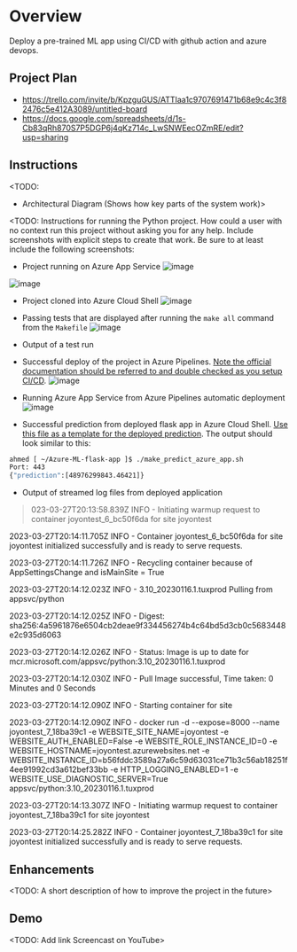 # Overview
Deploy a pre-trained ML app using CI/CD with github action and azure devops.


## Project Plan


* https://trello.com/invite/b/KpzguGUS/ATTIaa1c9707691471b68e9c4c3f82476c5e412A3089/untitled-board 
* https://docs.google.com/spreadsheets/d/1s-Cb83qRh870S7P5DGP6j4qKz714c_LwSNWEecOZmRE/edit?usp=sharing

## Instructions

<TODO:  
* Architectural Diagram (Shows how key parts of the system work)>

<TODO:  Instructions for running the Python project.  How could a user with no context run this project without asking you for any help.  Include screenshots with explicit steps to create that work. Be sure to at least include the following screenshots:

* Project running on Azure App Service
![image](https://user-images.githubusercontent.com/47712278/228059139-909f0eea-5b04-4b28-8a19-4c8cee214f3b.png)

![image](https://user-images.githubusercontent.com/47712278/228059180-78d8d0e8-1d5d-4c0b-bad0-5aef77385f05.png)


* Project cloned into Azure Cloud Shell
![image](https://user-images.githubusercontent.com/47712278/228059299-6273a9a3-8ea5-4d73-a815-a77cf13df778.png)


* Passing tests that are displayed after running the `make all` command from the `Makefile`
![image](https://user-images.githubusercontent.com/47712278/228059739-0143af35-95c4-40de-a4a7-f458099a6e40.png)

* Output of a test run

* Successful deploy of the project in Azure Pipelines.  [Note the official documentation should be referred to and double checked as you setup CI/CD](https://docs.microsoft.com/en-us/azure/devops/pipelines/ecosystems/python-webapp?view=azure-devops).
![image](https://user-images.githubusercontent.com/47712278/228060088-7ffe8ef4-c9ad-4bda-a54b-2e882d6e1972.png)

* Running Azure App Service from Azure Pipelines automatic deployment
![image](https://user-images.githubusercontent.com/47712278/228060398-a186655c-0f34-411e-b3ba-cb127411c2b6.png)


* Successful prediction from deployed flask app in Azure Cloud Shell.  [Use this file as a template for the deployed prediction](https://github.com/udacity/nd082-Azure-Cloud-DevOps-Starter-Code/blob/master/C2-AgileDevelopmentwithAzure/project/starter_files/flask-sklearn/make_predict_azure_app.sh).
The output should look similar to this:

```bash
ahmed [ ~/Azure-ML-flask-app ]$ ./make_predict_azure_app.sh 
Port: 443
{"prediction":[48976299843.46421]}
```

* Output of streamed log files from deployed application

> 023-03-27T20:13:58.839Z INFO  - Initiating warmup request to container joyontest_6_bc50f6da for site joyontest

2023-03-27T20:14:11.705Z INFO  - Container joyontest_6_bc50f6da for site joyontest initialized successfully and is ready to serve requests.

2023-03-27T20:14:11.726Z INFO  - Recycling container because of AppSettingsChange and isMainSite = True

2023-03-27T20:14:12.023Z INFO  - 3.10_20230116.1.tuxprod Pulling from appsvc/python

2023-03-27T20:14:12.025Z INFO  -  Digest: sha256:4a5961876e6504cb2deae9f334456274b4c64bd5d3cb0c5683448e2c935d6063

2023-03-27T20:14:12.026Z INFO  -  Status: Image is up to date for mcr.microsoft.com/appsvc/python:3.10_20230116.1.tuxprod

2023-03-27T20:14:12.030Z INFO  - Pull Image successful, Time taken: 0 Minutes and 0 Seconds

2023-03-27T20:14:12.090Z INFO  - Starting container for site

2023-03-27T20:14:12.090Z INFO  - docker run -d --expose=8000 --name joyontest_7_18ba39c1 -e WEBSITE_SITE_NAME=joyontest -e WEBSITE_AUTH_ENABLED=False -e WEBSITE_ROLE_INSTANCE_ID=0 -e WEBSITE_HOSTNAME=joyontest.azurewebsites.net -e WEBSITE_INSTANCE_ID=b56fddc3589a27a6c59d63031ce71b3c56ab18251f4ee91992cd3a612bef33bb -e HTTP_LOGGING_ENABLED=1 -e WEBSITE_USE_DIAGNOSTIC_SERVER=True appsvc/python:3.10_20230116.1.tuxprod  



2023-03-27T20:14:13.307Z INFO  - Initiating warmup request to container joyontest_7_18ba39c1 for site joyontest

2023-03-27T20:14:25.282Z INFO  - Container joyontest_7_18ba39c1 for site joyontest initialized successfully and is ready to serve requests.

## Enhancements

<TODO: A short description of how to improve the project in the future>

## Demo 

<TODO: Add link Screencast on YouTube>


